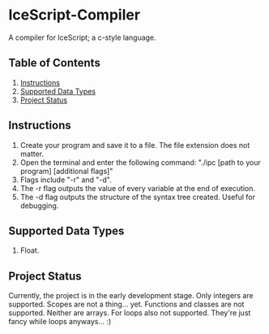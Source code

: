 # IceScript-Compiler
A compiler for IceScript; a c-style language.

## Table of Contents
1. [Instructions](#instructions)
2. [Supported Data Types](#supported-data-types)
3. [Project Status](#project-status)

## Instructions
1. Create your program and save it to a file. The file extension does not matter.
2. Open the terminal and enter the following command: "./ipc [path to your program] [additional flags]"
3. Flags include "-r" and "-d".
4. The -r flag outputs the value of every variable at the end of execution.
5. The -d flag outputs the structure of the syntax tree created. Useful for debugging.

## Supported Data Types
1. Float.

## Project Status
Currently, the project is in the early development stage. Only integers are supported.
Scopes are not a thing... yet.
Functions and classes are not supported. Neither are arrays.
For loops also not supported. They're just fancy while loops anyways... :)
